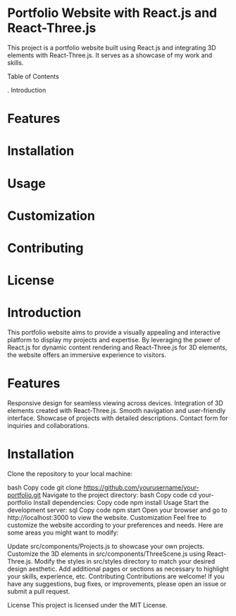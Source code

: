 # Portfolio Website with React.js and React-Three.js

This project is a portfolio website built using React.js and integrating 3D elements with React-Three.js. It serves as a showcase of my work and skills.

 Table of Contents

. Introduction
# Features
# Installation
# Usage
# Customization
# Contributing
# License


# Introduction
This portfolio website aims to provide a visually appealing and interactive platform to display my projects and expertise. By leveraging the power of React.js for dynamic content rendering and React-Three.js for 3D elements, the website offers an immersive experience to visitors.

# Features
Responsive design for seamless viewing across devices.
Integration of 3D elements created with React-Three.js.
Smooth navigation and user-friendly interface.
Showcase of projects with detailed descriptions.
Contact form for inquiries and collaborations.


# Installation
Clone the repository to your local machine:

bash
Copy code
git clone https://github.com/yourusername/your-portfolio.git
Navigate to the project directory:
bash
Copy code
cd your-portfolio
Install dependencies:
Copy code
npm install
Usage
Start the development server:
sql
Copy code
npm start
Open your browser and go to http://localhost:3000 to view the website.
Customization
Feel free to customize the website according to your preferences and needs. Here are some areas you might want to modify:

Update src/components/Projects.js to showcase your own projects.
Customize the 3D elements in src/components/ThreeScene.js using React-Three.js.
Modify the styles in src/styles directory to match your desired design aesthetic.
Add additional pages or sections as necessary to highlight your skills, experience, etc.
Contributing
Contributions are welcome! If you have any suggestions, bug fixes, or improvements, please open an issue or submit a pull request.

License
This project is licensed under the MIT License.

